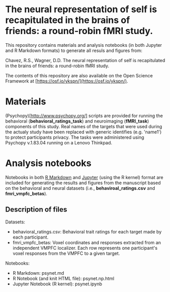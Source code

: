 # The neural representation of self is recapitulated in the brains of friends: a round-robin fMRI study.

This repository contains materials and analysis notebooks (in both Jupyter and R Markdown formats) to generate all resuls and figures from:

Chavez, R.S., Wagner, D.D. The neural representation of self is recapitulated in the brains of friends: a round-robin fMRI study.

The contents of this repository are also available on the Open Science Framework at [https://osf.io/ykspn/](https://osf.io/ykspn/). 

# Materials

(Psychopy)[http://www.psychopy.org/] scripts are provided for running the behavioral (**behavioral_ratings_task**) and neuroimaging (**fMRI_task**) components of this study. Real names of the targets that were used during the actualy study have been replaced with generic identifies (e.g. 'name1') to protect participants privacy. The tasks were administered using Psychopy v.1.83.04 running on a Lenovo Thinkpad.

# Analysis notebooks

Notebooks in both [R Markdown](https://rmarkdown.rstudio.com/) and [Jupyter](http://jupyter.org/) (using the R kernel) format are included for generating the results and figures from the manuscript based on the behavioral and neural datasets (i.e., **behaviroal_ratings.csv** and **fmri_vmpfc_betas**).

## Description of files

Datasets:
* behavioral_ratings.csv: Behavioral trait ratings for each target made by each participant.
* fmri\_vmpfc\_betas: Voxel coordinates and responses extracted from an independent VMPFC localizer. Each row represents one participant's voxel responses from the VMPFC to a given target. 

Notebooks:
* R Markdown: psynet.md
* R Notebook (and knit HTML file): psynet.np.html
* Jupyter Notebook (R kernel): psynet.ipynb









